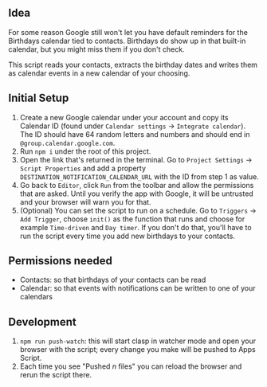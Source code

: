 ## Idea

For some reason Google still won't let you have default reminders for the Birthdays calendar tied to contacts. Birthdays do show up in that built-in calendar, but you might miss them if you don't check.

This script reads your contacts, extracts the birthday dates and writes them as calendar events in a new calendar of your choosing.

## Initial Setup

1. Create a new Google calendar under your account and copy its Calendar ID (found under `Calendar settings` -> `Integrate calendar`). The ID should have 64 random letters and numbers and should end in `@group.calendar.google.com`.
2. Run `npm i` under the root of this project.
3. Open the link that's returned in the terminal. Go to `Project Settings` -> `Script Properties` and add a property `DESTINATION_NOTIFICATION_CALENDAR_URL` with the ID from step 1 as value.
4. Go back to `Editor`, click `Run` from the toolbar and allow the permissions that are asked. Until you verify the app with Google, it will be untrusted and your browser will warn you for that.
5. (Optional) You can set the script to run on a schedule. Go to `Triggers` -> `Add Trigger`, choose `init()` as the function that runs and choose for example `Time-driven` and `Day timer`. If you don't do that, you'll have to run the script every time you add new birthdays to your contacts.

## Permissions needed

- Contacts: so that birthdays of your contacts can be read
- Calendar: so that events with notifications can be written to one of your calendars

## Development

1. `npm run push-watch`: this will start clasp in watcher mode and open your browser with the script; every change you make will be pushed to Apps Script.
2. Each time you see "Pushed _n_ files" you can reload the browser and rerun the script there.
